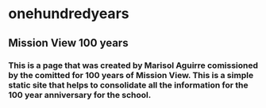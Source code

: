 # onehundredyears
## Mission View 100 years

### This is a page that was created by Marisol Aguirre comissioned by the comitted for 100 years of Mission View. This is a simple static site that helps to consolidate all the information for the 100 year anniversary for the school. 
